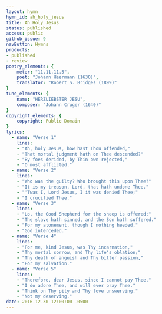 ```yaml
---
layout: hymn
hymn_id: ah_holy_jesus
title: Ah Holy Jesus
status: published
access: public
github_issue: 9
navButton: Hymns
products:
- published
- review
poetry_elements: {
    meter: "11.11.11.5",
    poet: "Johann Heermann (1630)",
    translator: "Robert S. Bridges (1899)"
}
tune_elements: {
    name: "HERZLIEBSTER JESU",
    composer: "Johann Cruger (1640)"
}
copyright_elements: {
    copyright: Public Domain
}
lyrics:
  - name: "Verse 1"
    lines:
    - "Ah, holy Jesus, how hast Thou offended,"
    - "That mortal judgment hath on Thee descended?"
    - "By foes derided, by Thin own rejected,"
    - "O most afflicted."
  - name: "Verse 2"
    lines:
    - "Who was the guilty? Who brought this upon Thee?"
    - "It is my treason, Lord, that hath undone Thee."
    - "'Twas I, Lord Jesus, I it was denied Thee;"
    - "I crucified Thee."
  - name: "Verse 3"
    lines:
    - "Lo, the Good Shepherd for the sheep is offered;"
    - "The slave hath sinned, and the Son hath suffered."
    - "For my atonement, though I nothing heeded,"
    - "God interceded."
  - name: "Verse 4"
    lines:
    - "For me, kind Jesus, was Thy incarnation,"
    - "Thy mortal sorrow, and Thy life's oblation;"
    - "Thy death of anguish and Thy bitter passion,"
    - "For my salvation."
  - name: "Verse 5"
    lines:
    - "Therefore, dear Jesus, since I cannot pay Thee,"
    - "I do adore Thee, and will ever pray Thee."
    - "Think on Thy pity and Thy love unswerving."
    - "Not my deserving."
date: 2016-12-30 12:00:00 -0500
---
```

